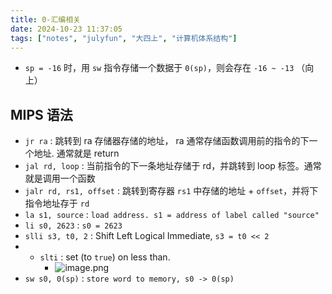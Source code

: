 ```yaml
---
title: 0-汇编相关
date: 2024-10-23 11:37:05
tags: ["notes", "julyfun", "大四上", "计算机体系结构"]
---
```

- `sp = -16` 时，用 `sw` 指令存储一个数据于 `0(sp)`，则会存在  `-16 ~ -13` （向上）

## MIPS 语法

- `jr ra` : 跳转到 ra 存储器存储的地址， ra 通常存储函数调用前的指令的下一个地址. 通常就是 return
- `jal rd, loop` :  当前指令的下一条地址存储于 rd，并跳转到 loop 标签。通常就是调用一个函数
- `jalr rd, rs1, offset` : 跳转到寄存器 `rs1` 中存储的地址 + `offset`，并将下指令地址存于 `rd`
- `la s1, source` :  `load address. s1 = address of label called "source"`
- `li s0, 2623` : `s0 = 2623`
- `slli s3, t0, 2` : Shift Left Logical Immediate, `s3 = t0 << 2`
- - `slti` : set (to `true`) on less than.
    - ![image.png](https://how-to-1258460161.cos.ap-shanghai.myqcloud.com/how-to/20250109210958.webp)
- `sw s0, 0(sp)` : `store word to memory, s0 -> 0(sp)`
